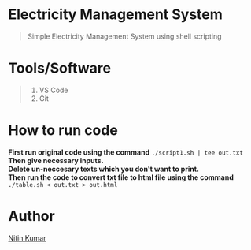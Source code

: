 # Electricity Management System

> Simple Electricity Management System using shell scripting  

# Tools/Software

> 1. VS Code
> 2. Git

# How to run code

**First run original code using the command** ```./script1.sh | tee out.txt```  
**Then give necessary inputs.**  
**Delete un-neccesary texts which you don't want to print.**  
**Then run the code to convert txt file to html file using the command** ```./table.sh < out.txt > out.html```  

# Author

[Nitin Kumar](https://linkedin.com/in/nitin30kumar)
